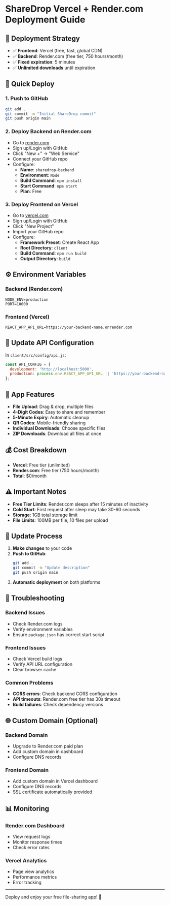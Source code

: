 # ShareDrop Vercel + Render.com Deployment Guide

## 🎯 Deployment Strategy

- ✅ **Frontend**: Vercel (free, fast, global CDN)
- ✅ **Backend**: Render.com (free tier, 750 hours/month)
- ✅ **Fixed expiration**: 5 minutes
- ✅ **Unlimited downloads** until expiration

## 🚀 Quick Deploy

### 1. **Push to GitHub**
```bash
git add .
git commit -m "Initial ShareDrop commit"
git push origin main
```

### 2. **Deploy Backend on Render.com**
- Go to [render.com](https://render.com)
- Sign up/Login with GitHub
- Click "New +" → "Web Service"
- Connect your GitHub repo
- Configure:
  - **Name**: `sharedrop-backend`
  - **Environment**: `Node`
  - **Build Command**: `npm install`
  - **Start Command**: `npm start`
  - **Plan**: Free

### 3. **Deploy Frontend on Vercel**
- Go to [vercel.com](https://vercel.com)
- Sign up/Login with GitHub
- Click "New Project"
- Import your GitHub repo
- Configure:
  - **Framework Preset**: Create React App
  - **Root Directory**: `client`
  - **Build Command**: `npm run build`
  - **Output Directory**: `build`

## ⚙️ Environment Variables

### Backend (Render.com)
```env
NODE_ENV=production
PORT=10000
```

### Frontend (Vercel)
```env
REACT_APP_API_URL=https://your-backend-name.onrender.com
```

## 🔧 Update API Configuration

In `client/src/config/api.js`:
```javascript
const API_CONFIG = {
  development: 'http://localhost:5000',
  production: process.env.REACT_APP_API_URL || 'https://your-backend-name.onrender.com'
};
```

## 📱 App Features

- **File Upload**: Drag & drop, multiple files
- **4-Digit Codes**: Easy to share and remember
- **5-Minute Expiry**: Automatic cleanup
- **QR Codes**: Mobile-friendly sharing
- **Individual Downloads**: Choose specific files
- **ZIP Downloads**: Download all files at once

## 💰 Cost Breakdown

- **Vercel**: Free tier (unlimited)
- **Render.com**: Free tier (750 hours/month)
- **Total**: $0/month

## ⚠️ Important Notes

- **Free Tier Limits**: Render.com sleeps after 15 minutes of inactivity
- **Cold Start**: First request after sleep may take 30-60 seconds
- **Storage**: 1GB total storage limit
- **File Limits**: 100MB per file, 10 files per upload

## 🔄 Update Process

1. **Make changes** to your code
2. **Push to GitHub**:
   ```bash
   git add .
   git commit -m "Update description"
   git push origin main
   ```
3. **Automatic deployment** on both platforms

## 🐛 Troubleshooting

### Backend Issues
- Check Render.com logs
- Verify environment variables
- Ensure `package.json` has correct start script

### Frontend Issues
- Check Vercel build logs
- Verify API URL configuration
- Clear browser cache

### Common Problems
- **CORS errors**: Check backend CORS configuration
- **API timeouts**: Render.com free tier has 30s timeout
- **Build failures**: Check dependency versions

## 🌐 Custom Domain (Optional)

### Backend Domain
- Upgrade to Render.com paid plan
- Add custom domain in dashboard
- Configure DNS records

### Frontend Domain
- Add custom domain in Vercel dashboard
- Configure DNS records
- SSL certificate automatically provided

## 📊 Monitoring

### Render.com Dashboard
- View request logs
- Monitor response times
- Check error rates

### Vercel Analytics
- Page view analytics
- Performance metrics
- Error tracking

---

Deploy and enjoy your free file-sharing app! 🚀
